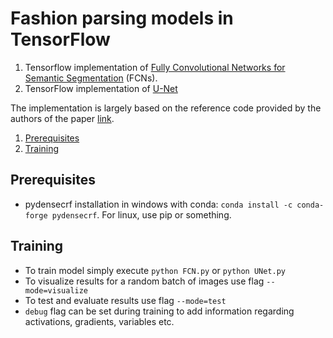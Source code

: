 # Fashion parsing models in TensorFlow
1. Tensorflow implementation of [Fully Convolutional Networks for Semantic Segmentation](http://arxiv.org/pdf/1605.06211v1.pdf) (FCNs).
2. TensorFlow implementation of [U-Net](https://lmb.informatik.uni-freiburg.de/people/ronneber/u-net/)

The implementation is largely based on the reference code provided by the authors of the paper [link](https://github.com/shelhamer/fcn.berkeleyvision.org). 
1. [Prerequisites](#prerequisites)
2. [Training](#training)

## Prerequisites
 - pydensecrf installation in windows with conda: `conda install -c conda-forge pydensecrf`. For linux, use pip or something.

## Training
 - To train model simply execute `python FCN.py` or `python UNet.py`
 - To visualize results for a random batch of images use flag `--mode=visualize`
 - To test and evaluate results use flag `--mode=test`
 - `debug` flag can be set during training to add information regarding activations, gradients, variables etc.
